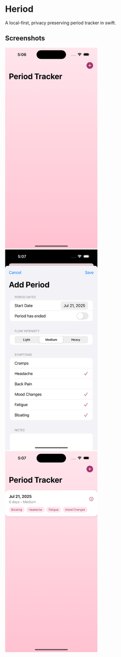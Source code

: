 # Heriod

A local-first, privacy preserving period tracker in swift.

## Screenshots

<img src="assets/Simulator Screenshot - iPhone 16 - 2025-07-21 at 17.06.51.png" width="300" alt="Screenshot 1">
<img src="assets/Simulator Screenshot - iPhone 16 - 2025-07-21 at 17.07.07.png" width="300" alt="Screenshot 2">
<img src="assets/Simulator Screenshot - iPhone 16 - 2025-07-21 at 17.07.14.png" width="300" alt="Screenshot 3">


